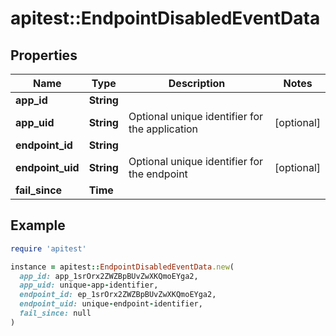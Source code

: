 # apitest::EndpointDisabledEventData

## Properties

| Name | Type | Description | Notes |
| ---- | ---- | ----------- | ----- |
| **app_id** | **String** |  |  |
| **app_uid** | **String** | Optional unique identifier for the application | [optional] |
| **endpoint_id** | **String** |  |  |
| **endpoint_uid** | **String** | Optional unique identifier for the endpoint | [optional] |
| **fail_since** | **Time** |  |  |

## Example

```ruby
require 'apitest'

instance = apitest::EndpointDisabledEventData.new(
  app_id: app_1srOrx2ZWZBpBUvZwXKQmoEYga2,
  app_uid: unique-app-identifier,
  endpoint_id: ep_1srOrx2ZWZBpBUvZwXKQmoEYga2,
  endpoint_uid: unique-endpoint-identifier,
  fail_since: null
)
```

